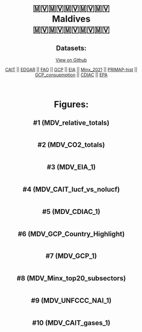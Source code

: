 
<center>
<h1 align="center">
🇲🇻🇲🇻🇲🇻🇲🇻🇲🇻
<br>
Maldives
<br>
🇲🇻🇲🇻🇲🇻🇲🇻🇲🇻
</h1>
<h2>Datasets:</h2>
<p><a href="https://github.com/dquintani/GreenhouseData/tree/master/country_data/MDV_Maldives/data">View on Github</a>
<br></p><p><a href="data/MDV_CAIT.csv">CAIT</a> || <a href="data/MDV_EDGAR.csv">EDGAR</a> || <a href="data/MDV_FAO.csv">FAO</a> || <a href="data/MDV_GCP.csv">GCP</a> || <a href="data/MDV_EIA.csv">EIA</a> || <a href="data/MDV_Minx_2021.csv">Minx_2021</a> || <a href="data/MDV_PRIMAP-hist.csv">PRIMAP-hist</a> || <a href="data/MDV_GCP_consupmption.csv">GCP_consupmption</a> || <a href="data/MDV_CDIAC.csv">CDIAC</a> || <a href="data/MDV_EPA.csv">EPA</a></p><p><br></p>
<h1>Figures:</h1><h2>#1 (MDV_relative_totals)</h2>
<p><img alt="" src="figures/MDV_relative_totals.png" /></p><h2>#2 (MDV_CO2_totals)</h2>
<p><img alt="" src="figures/MDV_CO2_totals.png" /></p><h2>#3 (MDV_EIA_1)</h2>
<p><img alt="" src="figures/MDV_EIA_1.png" /></p><h2>#4 (MDV_CAIT_lucf_vs_nolucf)</h2>
<p><img alt="" src="figures/MDV_CAIT_lucf_vs_nolucf.png" /></p><h2>#5 (MDV_CDIAC_1)</h2>
<p><img alt="" src="figures/MDV_CDIAC_1.png" /></p><h2>#6 (MDV_GCP_Country_Highlight)</h2>
<p><img alt="" src="figures/MDV_GCP_Country_Highlight.png" /></p><h2>#7 (MDV_GCP_1)</h2>
<p><img alt="" src="figures/MDV_GCP_1.png" /></p><h2>#8 (MDV_Minx_top20_subsectors)</h2>
<p><img alt="" src="figures/MDV_Minx_top20_subsectors.png" /></p><h2>#9 (MDV_UNFCCC_NAI_1)</h2>
<p><img alt="" src="figures/MDV_UNFCCC_NAI_1.png" /></p><h2>#10 (MDV_CAIT_gases_1)</h2>
<p><img alt="" src="figures/MDV_CAIT_gases_1.png" /></p>